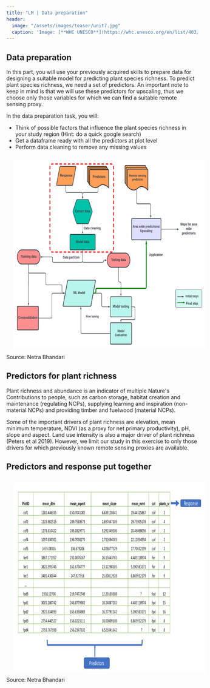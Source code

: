 ```yaml
---
title: "LM | Data preparation"
header:
  image: "/assets/images/teaser/unit7.jpg"
  caption: 'Image: [**WHC UNESCO**](https://whc.unesco.org/en/list/403/)'
---
```


## Data preparation 

In this part, you will use your previously acquired skills to prepare data for designing a suitable model for predicting plant species richness.
To predict plant species richness, we need a set of predictors. An important note to keep in mind is that we will use these predictors for upscaling, thus we choose only those variables for which we can find a suitable remote sensing proxy. 

In the data preparation task, you will:

* Think of possible factors that influence the plant species richness in your study region (Hint: do a quick google search)
* Get a dataframe ready with all the predictors at plot level
* Perform data cleaning to remove any missing values


<img src="data_prep.png" width="1500" height="500" align="centre" vspace="10" hspace="20">
Source: Netra Bhandari


## Predictors for plant richness
Plant richness and abundance is an indicator of multiple Nature's Contributions to people, such as carbon storage, habitat creation and maintenance (regulating NCPs), supplying learning and inspiration (non-material NCPs) and providing timber and fuelwood (material NCPs).

Some of the important drivers of plant richness are elevation, mean minimum temperature, NDVI (as a proxy for net primary productivity), pH, slope and aspect. Land use intensity is also a major driver of plant richness (Peters et al 2019). However, we limit our study in this exercise to only those drivers for which previously known remote sensing proxies are available.

## Predictors and response put together

<img src="pred_response.png" width="1500" height="500" align="centre" vspace="10" hspace="20">
Source: Netra Bhandari